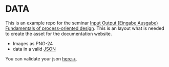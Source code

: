 DATA
====

This is an example repo for the seminar [Input Output (Eingabe Ausgabe) Fundamentals of process-oriented design](https://interface.fh-potsdam.de/eingabe-ausgabe/). This is an layout what is needed to create the asset for the documentation website.  

- Images as PNG-24  
- data in a valid [JSON](https://docs.nodejitsu.com/articles/javascript-conventions/what-is-json)  

You can validate your json [here->](http://jsonlint.com/).  